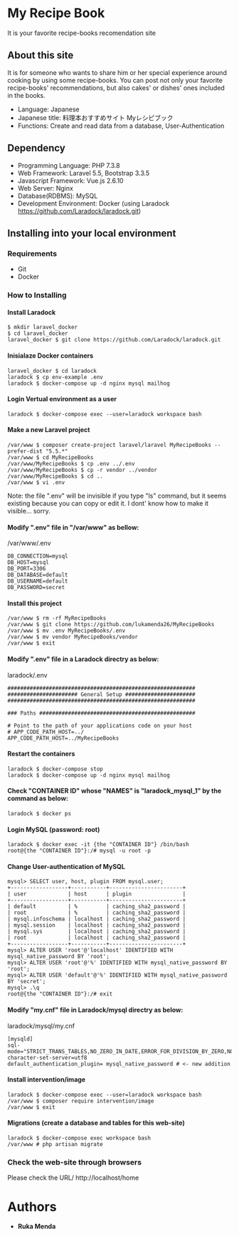 # My Recipe Book
It is your favorite recipe-books recomendation site

## About this site

It is for someone who wants to share him or her special experience around cooking by using some recipe-books. You can post not only your favorite recipe-books' recommendations, but also cakes' or dishes' ones included in the books.

- Language: Japanese
- Japanese title: 料理本おすすめサイト Myレシピブック
- Functions: Create and read data from a database, User-Authentication

## Dependency

- Programming Language: PHP 7.3.8
- Web Framework: Laravel 5.5, Bootstrap 3.3.5
- Javascript Framework: Vue.js 2.6.10
- Web Server: Nginx
- Database(RDBMS): MySQL 
- Development Environment: Docker (using Laradock https://github.com/Laradock/laradock.git)

## Installing into your local environment

### Requirements
- Git
- Docker

### How to Installing
#### Install Laradock
```
$ mkdir laravel_docker
$ cd laravel_docker
laravel_docker $ git clone https://github.com/Laradock/laradock.git
```

#### Inisialaze Docker containers
```
laravel_docker $ cd laradock
laradock $ cp env-example .env
laradock $ docker-compose up -d nginx mysql mailhog
```

#### Login Vertual environment as a user
```
laradock $ docker-compose exec --user=laradock workspace bash
```

#### Make a new Laravel project
```
/var/www $ composer create-project laravel/laravel MyRecipeBooks --prefer-dist "5.5.*"
/var/www $ cd MyRecipeBooks
/var/www/MyRecipeBooks $ cp .env ../.env
/var/www/MyRecipeBooks $ cp -r vendor ../vendor
/var/www/MyRecipeBooks $ cd ..
/var/www $ vi .env
```
Note: the file ".env" will be invisible if you type "ls" command, but it seems existing because you can copy or edit it.
I dont' know how to make it visible... sorry.

#### Modify ".env" file in "/var/www" as bellow:
/var/www/.env
```
DB_CONNECTION=mysql
DB_HOST=mysql
DB_PORT=3306
DB_DATABASE=default
DB_USERNAME=default
DB_PASSWORD=secret
```

#### Install this project
```
/var/www $ rm -rf MyRecipeBooks
/var/www $ git clone https://github.com/lukamenda26/MyRecipeBooks
/var/www $ mv .env MyRecipeBooks/.env
/var/www $ mv vendor MyRecipeBooks/vendor
/var/www $ exit
```

#### Modify ".env" file in a Laradock directry as below:
laradock/.env
```
###########################################################
###################### General Setup ######################
###########################################################

### Paths #################################################

# Point to the path of your applications code on your host
# APP_CODE_PATH_HOST=../
APP_CODE_PATH_HOST=../MyRecipeBooks
```
<!-- Install this project
```
要らない laradock $ cd ..
要らないかも　laravel_docker $ rm -rf MyRecipeBooks
要らない (laravel_docker $ mkdir MyRecipeBooks)
要らない (laravel_docker $ cd MyRecipeBooks)
要らないlaravel_docker $ git clone https://github.com/lukamenda26/MyRecipeBooks -->

#### Restart the containers
```
laradock $ docker-compose stop
laradock $ docker-compose up -d nginx mysql mailhog
```

#### Check "CONTAINER ID" whose "NAMES" is "laradock_mysql_1" by the command as below:
```
laradock $ docker ps
```

#### Login MySQL (password: root)
```
laradock $ docker exec -it {the "CONTAINER ID"} /bin/bash
root@{the "CONTAINER ID"}:/# mysql -u root -p
```

#### Change User-authentication of MySQL
```
mysql> SELECT user, host, plugin FROM mysql.user;
+------------------+-----------+-----------------------+
| user             | host      | plugin                |
+------------------+-----------+-----------------------+
| default          | %         | caching_sha2_password |
| root             | %         | caching_sha2_password |
| mysql.infoschema | localhost | caching_sha2_password |
| mysql.session    | localhost | caching_sha2_password |
| mysql.sys        | localhost | caching_sha2_password |
| root             | localhost | caching_sha2_password |
+------------------+-----------+-----------------------+
mysql> ALTER USER 'root'@'localhost' IDENTIFIED WITH mysql_native_password BY 'root';
mysql> ALTER USER 'root'@'%' IDENTIFIED WITH mysql_native_password BY 'root';
mysql> ALTER USER 'default'@'%' IDENTIFIED WITH mysql_native_password BY 'secret';
mysql> .\q
root@{the "CONTAINER ID"}:/# exit
```

#### Modify "my.cnf" file in Laradock/mysql directry as below:
laradock/mysql/my.cnf
```
[mysqld]
sql-mode="STRICT_TRANS_TABLES,NO_ZERO_IN_DATE,ERROR_FOR_DIVISION_BY_ZERO,NO_ENGINE_SUBSTITUTION"
character-set-server=utf8
default_authentication_plugin= mysql_native_password # <- new addition
```

#### Install intervention/image
```
laradock $ docker-compose exec --user=laradock workspace bash
/var/www $ composer require intervention/image
/var/www $ exit
```

#### Migrations (create a database and tables for this web-site)
```
laradock $ docker-compose exec workspace bash
/var/www # php artisan migrate
```

### Check the web-site through browsers
Please check the URL/ http://localhost/home

# Authors
* **Ruka Menda**